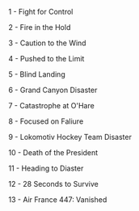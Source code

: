 1 - Fight for Control

2 - Fire in the Hold

3 - Caution to the Wind

4 - Pushed to the Limit

5 - Blind Landing

6 - Grand Canyon Disaster

7 - Catastrophe at O'Hare

8 - Focused on Faliure

9 - Lokomotiv Hockey Team Disaster

10 - Death of the President

11 - Heading to Diaster

12 - 28 Seconds to Survive

13 - Air France 447: Vanished

